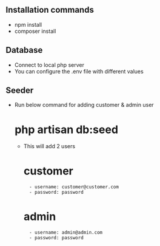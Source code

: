## Installation commands

- npm install
- composer install

## Database

- Connect to local php server
- You can configure the .env file with different values

## Seeder

- Run below command for adding customer & admin user
  # php artisan db:seed
  - This will add 2 users
    # customer
          - username: customer@customer.com
          - password: password
    # admin
          - username: admin@admin.com
          - password: password

